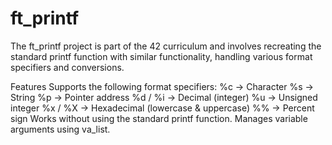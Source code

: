 # ft_printf

The ft_printf project is part of the 42 curriculum and involves recreating the standard printf function with similar functionality, handling various format specifiers and conversions.

Features
Supports the following format specifiers:
%c → Character
%s → String
%p → Pointer address
%d / %i → Decimal (integer)
%u → Unsigned integer
%x / %X → Hexadecimal (lowercase & uppercase)
%% → Percent sign
Works without using the standard printf function.
Manages variable arguments using va_list.
